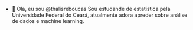 - 👋 Ola, eu sou @thalisreboucas
Sou estudande de estatistica pela Universidade Federal do Ceará, atualmente adora apreder sobre análise de dados e machine learning.
<!---
thalisreboucas/thalisreboucas is a ✨ special ✨ repository because its `README.md` (this file) appears on your GitHub profile.
You can click the Preview link to take a look at your changes.
--->
